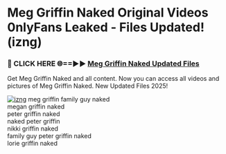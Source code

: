 # Meg Griffin Naked Original Videos 0nlyFans Leaked - Files Updated! (izng)

<h3>🔴 CLICK HERE 🌐==►► <a href="https://tinyurl.com/up5wt9bj" rel="nofollow">Meg Griffin Naked Updated Files</a></h3>

Get Meg Griffin Naked and all content. Now you can access all videos and pictures of Meg Griffin Naked. New Updated Files 2025!

[![izng](https://i.imgur.com/ABiUzMV.gif)](https://tinyurl.com/up5wt9bj)
meg griffin family guy naked<br>
megan griffin naked<br>
peter griffin naked<br>
naked peter griffin<br>
nikki griffin naked<br>
family guy peter griffin naked<br>
lorie griffin naked